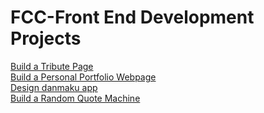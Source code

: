 # FCC-Front End Development Projects
[Build a Tribute Page](https://1103409364.github.io/FCC-Front-End-Projects/Build-a-Tribute-Page/)   
[Build a Personal Portfolio Webpage](https://1103409364.github.io/FCC-Front-End-Projects/Build-a-Personal-Portfolio-Webpage/)   
[Design danmaku app](https://1103409364.github.io/FCC-Front-End-Projects/Design-danmaku-app/)   
[Build a Random Quote Machine](https://1103409364.github.io/FCC-Front-End-Projects/Build-a-Random-Quote-Machine/)   
